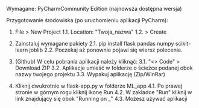 Wymagane: PyCharmCommunity Edition (najnowsza dostępna wersja)

Przygotowanie środowiska (po uruchomieniu aplikacji PyCharm):
1. File > New Project
1.1. Location: \"Twoja_nazwa"
1.2. > Create

2. Zainstaluj wymagane pakiety
2.1. pip install flask pandas numpy scikit-learn joblib
2.2. Poczekaj aż ponownie pojawi się wiersz polecenia.

3. (Github) W celu pobrania aplikacji należy kliknąć:
3.1. "<> Code" > Download ZIP
3.2. Aplikacje umieść w folderze o ścieżce podanej obok nazwy twojego projektu
3.3. Wypakuj aplikację (Zip/WinRar)

4. Kliknij dwukrotnie w flask-app.py w folderze ML_app
4.1. Po prawej stronie w górnym rogu kliknij ikonę Run
4.2. W zakładce "Run" kliknij w link znajdujący się obok "Running on _"
4.3. Możesz używać aplikacji
